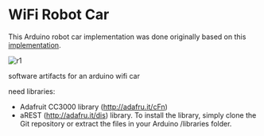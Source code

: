 # WiFi Robot Car

This Arduino robot car implementation was done originally based on this [implementation](wifi-coltrolled-mobile-robot.pdf).

![r1](../../img/r1.jpg)


software artifacts for an arduino wifi car

need libraries:
* Adafruit CC3000 library (http://adafru.it/cFn) 
* aREST (http://adafru.it/dis) library. To install the library, simply clone the Git repository or extract the files in your Arduino /libraries folder.